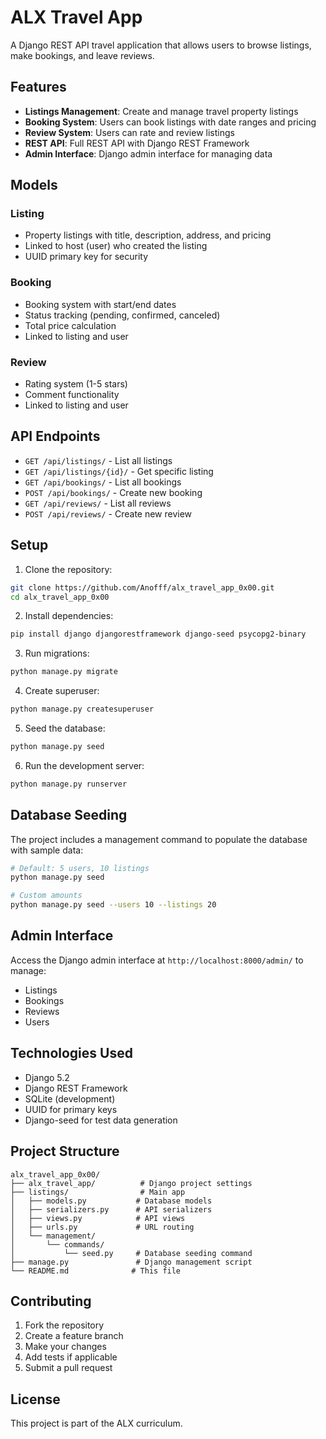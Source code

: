 # ALX Travel App

A Django REST API travel application that allows users to browse listings, make bookings, and leave reviews.

## Features

- **Listings Management**: Create and manage travel property listings
- **Booking System**: Users can book listings with date ranges and pricing
- **Review System**: Users can rate and review listings
- **REST API**: Full REST API with Django REST Framework
- **Admin Interface**: Django admin interface for managing data

## Models

### Listing
- Property listings with title, description, address, and pricing
- Linked to host (user) who created the listing
- UUID primary key for security

### Booking
- Booking system with start/end dates
- Status tracking (pending, confirmed, canceled)
- Total price calculation
- Linked to listing and user

### Review
- Rating system (1-5 stars)
- Comment functionality
- Linked to listing and user

## API Endpoints

- `GET /api/listings/` - List all listings
- `GET /api/listings/{id}/` - Get specific listing
- `GET /api/bookings/` - List all bookings
- `POST /api/bookings/` - Create new booking
- `GET /api/reviews/` - List all reviews
- `POST /api/reviews/` - Create new review

## Setup

1. Clone the repository:
```bash
git clone https://github.com/Anofff/alx_travel_app_0x00.git
cd alx_travel_app_0x00
```

2. Install dependencies:
```bash
pip install django djangorestframework django-seed psycopg2-binary
```

3. Run migrations:
```bash
python manage.py migrate
```

4. Create superuser:
```bash
python manage.py createsuperuser
```

5. Seed the database:
```bash
python manage.py seed
```

6. Run the development server:
```bash
python manage.py runserver
```

## Database Seeding

The project includes a management command to populate the database with sample data:

```bash
# Default: 5 users, 10 listings
python manage.py seed

# Custom amounts
python manage.py seed --users 10 --listings 20
```

## Admin Interface

Access the Django admin interface at `http://localhost:8000/admin/` to manage:
- Listings
- Bookings
- Reviews
- Users

## Technologies Used

- Django 5.2
- Django REST Framework
- SQLite (development)
- UUID for primary keys
- Django-seed for test data generation

## Project Structure

```
alx_travel_app_0x00/
├── alx_travel_app/          # Django project settings
├── listings/                # Main app
│   ├── models.py           # Database models
│   ├── serializers.py      # API serializers
│   ├── views.py            # API views
│   ├── urls.py             # URL routing
│   └── management/
│       └── commands/
│           └── seed.py     # Database seeding command
├── manage.py               # Django management script
└── README.md              # This file
```

## Contributing

1. Fork the repository
2. Create a feature branch
3. Make your changes
4. Add tests if applicable
5. Submit a pull request

## License

This project is part of the ALX curriculum.